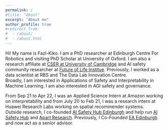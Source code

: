 ```yaml
---
permalink: /
#title: "About"
excerpt: "About me"
author_profile: true
#redirect_from:
#  - /about/
#  - /about.html
---
```


Hi! My name is Fazl-Kiko. I am a PhD researcher at Edinburgh Centre For Robotics and visiting PhD Scholar at University of Oxford. I am also a research affiliate at [CSER at University of Cambridge](https://www.cser.ac.uk/team/fazl-barez/) and AI safety community researcher at  [Future of Life Institue](https://futureoflife.org/person/fazl-barez/). Previously, I worked as a data scientist at RBS and The Data Lab Innovation Centre.
<br />
Broadly, I am interested in Applications of Safety and Interpretability in Machine Learning. I am also interested in AGI safety and governance. 

From Sep 21 to Apr 22, I was an Applied Science Intern at Amazon working on interpretability and from July 20 to Feb 21, I was a research intern at Huawei Research Labs working on spatial recommender systems.
<br/> 
Outside research, I co-founded [AI Safety Hub Edinburgh](https://aished.org) and help run [AI Safety Hub](https://www.aisafetyhub.org) and [Apart Research](https://apartresearch.com). Previously, I Co-Founded [EA Edinburgh](http://eaedinburgh.com) and now act as a senior advisor. 
